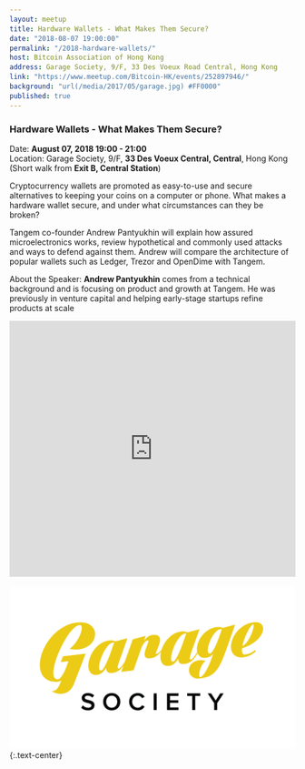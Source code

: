 ```yaml
---
layout: meetup
title: Hardware Wallets - What Makes Them Secure?
date: "2018-08-07 19:00:00"
permalink: "/2018-hardware-wallets/"
host: Bitcoin Association of Hong Kong
address: Garage Society, 9/F, 33 Des Voeux Road Central, Hong Kong
link: "https://www.meetup.com/Bitcoin-HK/events/252897946/"
background: "url(/media/2017/05/garage.jpg) #FF0000"
published: true
---
```


### Hardware Wallets - What Makes Them Secure?

Date: **August 07, 2018 19:00 - 21:00**     
Location: Garage Society, 9/F, **33 Des Voeux Central, Central**, Hong Kong     
(Short walk from **Exit B, Central Station**)     

Cryptocurrency wallets are promoted as easy-to-use and secure alternatives to keeping your coins on a computer or phone. What makes a hardware wallet secure, and under what circumstances can they be broken?

Tangem co-founder Andrew Pantyukhin will explain how assured microelectronics works, review hypothetical and commonly used attacks and ways to defend against them. Andrew will compare the architecture of popular wallets such as Ledger, Trezor and OpenDime with Tangem.

About the Speaker: **Andrew Pantyukhin** comes from a technical background and is focusing on product and growth at Tangem. He was previously in venture capital and helping early-stage startups refine products at scale

<iframe src="https://www.google.com/maps/embed?pb=!1m18!1m12!1m3!1d388.06037911364206!2d114.15734325906284!3d22.282788377979923!2m3!1f0!2f0!3f0!3m2!1i1024!2i768!4f13.1!3m3!1m2!1s0x34040064a09d4adf%3A0x12681b7f2253e855!2sGarage+Society+Central!5e0!3m2!1sen!2shk!4v1522846323880" width="100%" height="450" frameborder="0" style="border:0" allowfullscreen></iframe>

[![Garage Society](/media/2017/05/garagesociety.png)](http://www.thegaragesociety.com/)
{:.text-center}

